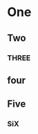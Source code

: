 # One

## Two

### THREE

## four

## Five

### SiX

<!-- markdownlint-configure-file {
  "required-headings": {
    "headings": [
      "# One",
      "## Two",
      "### Three",
      "## Four",
      "## Five",
      "### Six"
    ]
  }
} -->
